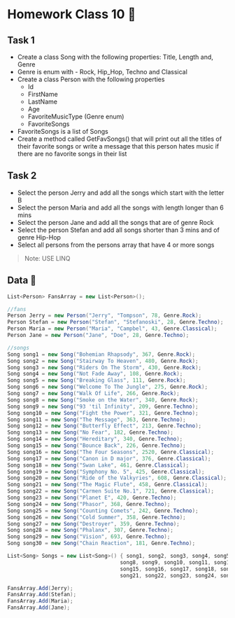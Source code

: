 # Homework Class 10 📒
## Task 1
* Create a class Song with the following properties: Title, Length and, Genre
* Genre is enum with - Rock, Hip_Hop, Techno and Classical
* Create a class Person with the following properties
  * Id
  * FirstName
  * LastName
  * Age
  * FavoriteMusicType (Genre enum)
  * FavoriteSongs
* FavoriteSongs is a list of Songs
* Create a method called GetFavSongs() that will print out all the titles of their favorite songs or write a message that this person hates music if there are no favorite songs in their list

## Task 2
* Select the person Jerry and add all the songs which start with the letter B
* Select the person Maria and add all the songs with length longer than 6 mins
* Select the person Jane and add all the songs that are of genre Rock
* Select the person Stefan and add all songs shorter than 3 mins and of genre Hip-Hop
* Select all persons from the persons array that have 4 or more songs

> Note: USE LINQ

## Data 🎁

```c#
List<Person> FansArray = new List<Person>();

//fans
Person Jerry = new Person("Jerry", "Tompson", 78, Genre.Rock);
Person Stefan = new Person("Stefan", "Stefanoski", 28, Genre.Techno);
Person Maria = new Person("Maria", "Campbel", 43, Genre.Classical);
Person Jane = new Person("Jane", "Doe", 28, Genre.Techno);

//songs
Song song1 = new Song("Bohemian Rhapsody", 367, Genre.Rock);
Song song2 = new Song("Stairway To Heaven", 480, Genre.Rock);
Song song3 = new Song("Riders On The Storm", 430, Genre.Rock);
Song song4 = new Song("Not Fade Away", 108, Genre.Rock);
Song song5 = new Song("Breaking Glass", 111, Genre.Rock);
Song song6 = new Song("Welcome To The Jungle", 275, Genre.Rock);
Song song7 = new Song("Walk Of Life", 266, Genre.Rock);
Song song8 = new Song("Smoke on the Water", 340, Genre.Rock);
Song song9 = new Song("93 'til Infinity", 209, Genre.Techno);
Song song10 = new Song("Fight the Power", 321, Genre.Techno);
Song song11 = new Song("The Message", 363, Genre.Techno);
Song song12 = new Song("Butterfly Effect", 213, Genre.Techno);
Song song13 = new Song("No Fear", 182, Genre.Techno);
Song song14 = new Song("Hereditary", 340, Genre.Techno);
Song song15 = new Song("Bounce Back", 226, Genre.Techno);
Song song16 = new Song("The Four Seasons", 2520, Genre.Classical);
Song song17 = new Song("Canon in D major", 376, Genre.Classical);
Song song18 = new Song("Swan Lake", 461, Genre.Classical);
Song song19 = new Song("Symphony No. 5", 425, Genre.Classical);
Song song20 = new Song("Ride of the Valkyries", 608, Genre.Classical);
Song song21 = new Song("The Magic Flute", 458, Genre.Classical);
Song song22 = new Song("Carmen Suite No.1", 721, Genre.Classical);
Song song23 = new Song("Planet E", 420, Genre.Techno);
Song song24 = new Song("Phasor", 368, Genre.Techno);
Song song25 = new Song("Counting Comets", 242, Genre.Techno);
Song song26 = new Song("Cold Summer", 358, Genre.Techno);
Song song27 = new Song("Destroyer", 359, Genre.Techno);
Song song28 = new Song("Phalanx", 307, Genre.Techno);
Song song29 = new Song("Vision", 693, Genre.Techno);
Song song30 = new Song("Chain Reaction", 181, Genre.Techno);

List<Song> Songs = new List<Song>() { song1, song2, song3, song4, song5, song6, song7,
                                    song8, song9, song10, song11, song12, song13, song14,
                                    song15, song16, song17, song18, song19, song20,
                                    song21, song22, song23, song24, song25, song26, song27, song28, song29, song30 };

FansArray.Add(Jerry);
FansArray.Add(Stefan);
FansArray.Add(Maria);
FansArray.Add(Jane);
```
